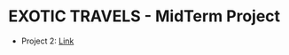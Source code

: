 # EXOTIC TRAVELS - MidTerm Project

- Project 2: [Link](http://www.media15live.com/studentsUpload/BARDINI_1585582065/)
